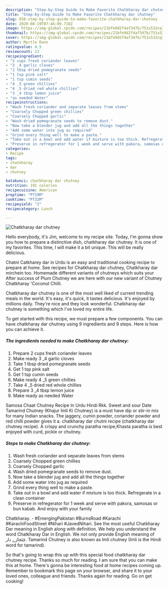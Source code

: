 ```yaml
---
description: "Step-by-Step Guide to Make Favorite Chatkharay dar chutney"
title: "Step-by-Step Guide to Make Favorite Chatkharay dar chutney"
slug: 656-step-by-step-guide-to-make-favorite-chatkharay-dar-chutney
date: 2020-08-19T07:44:09.716Z
image: https://img-global.cpcdn.com/recipes/21bfe9d2f4af347b/751x532cq70/chatkharay-dar-chutney-recipe-main-photo.jpg
thumbnail: https://img-global.cpcdn.com/recipes/21bfe9d2f4af347b/751x532cq70/chatkharay-dar-chutney-recipe-main-photo.jpg
cover: https://img-global.cpcdn.com/recipes/21bfe9d2f4af347b/751x532cq70/chatkharay-dar-chutney-recipe-main-photo.jpg
author: Myrtle Dunn
ratingvalue: 4.5
reviewcount: 13
recipeingredient:
- "2 cups fresh coriander leaves"
- "3 _4 garlic cloves"
- "1 tbsp dried pomegranate seeds"
- "1 tsp pink salt"
- "1 tsp cumin seeds"
- "4 _5 green chillies"
- "4 _5 dried red whole chillies"
- "3 _4 tbsp lemon juice"
- "as needed Water"
recipeinstructions:
- "Wash fresh coriander and separate leaves from stems"
- "Coarsely Chopped green chillies"
- "Coarsely Chopped garlic"
- "Wash dried pomegranate seeds to remove dust."
- "Now take a blender jug and add all the things together"
- "Add some water into jug as required"
- "Grind every thing well to make a paste."
- "Take out in a bowl and add water if mixture is too thick. Refregerate in a clean container"
- "Preserve in refregerator for 1 week and serve with pakora, samosas or bun kabab. And enjoy with your family"
categories:
- Recipe
tags:
- chatkharay
- dar
- chutney

katakunci: chatkharay dar chutney 
nutrition: 191 calories
recipecuisine: American
preptime: "PT19M"
cooktime: "PT32M"
recipeyield: "2"
recipecategory: Lunch

---
```



![Chatkharay dar chutney](https://img-global.cpcdn.com/recipes/21bfe9d2f4af347b/751x532cq70/chatkharay-dar-chutney-recipe-main-photo.jpg)

Hello everybody, it's Jim, welcome to my recipe site. Today, I'm gonna show you how to prepare a distinctive dish, chatkharay dar chutney. It is one of my favorites. This time, I will make it a bit unique. This will be really delicious.

Chatni Catkharey dar in Urdu is an easy and traditional cooking recipe to prepare at home. See recipes for Chatkharay dar chutney, Chatkharay dar mirchein too. Homemade different variants of chutneys which suits your After success of Plum Chutney we are here with our new variant of Chutney Chatkharay &#39;Coconut Chilli.

Chatkharay dar chutney is one of the most well liked of current trending meals in the world. It's easy, it's quick, it tastes delicious. It's enjoyed by millions daily. They're nice and they look wonderful. Chatkharay dar chutney is something which I've loved my entire life.


To get started with this recipe, we must prepare a few components. You can have chatkharay dar chutney using 9 ingredients and 9 steps. Here is how you can achieve it.

<!--inarticleads1-->

##### The ingredients needed to make Chatkharay dar chutney:

1. Prepare 2 cups fresh coriander leaves
1. Make ready 3 _4 garlic cloves
1. Take 1 tbsp dried pomegranate seeds
1. Get 1 tsp pink salt
1. Get 1 tsp cumin seeds
1. Make ready 4 _5 green chillies
1. Take 4 _5 dried red whole chillies
1. Prepare 3 _4 tbsp lemon juice
1. Make ready as needed Water


Samosa Chaat Chutney Recipe In Urdu Hindi Rkk. Sweet and sour Date Tamarind Chutney (Khajur Imli Ki Chutney) is a must have dip or stir-in mix for many Indian snacks. The jaggery, cumin powder, coriander powder and red chilli powder gives it a. chatkharay dar chutni recipe (chatkharay dar chutney recipe). A crispy and crunchy paratha recipe,Khasta paratha is best enjoyed with curd, pickle or chutney. 

<!--inarticleads2-->

##### Steps to make Chatkharay dar chutney:

1. Wash fresh coriander and separate leaves from stems
1. Coarsely Chopped green chillies
1. Coarsely Chopped garlic
1. Wash dried pomegranate seeds to remove dust.
1. Now take a blender jug and add all the things together
1. Add some water into jug as required
1. Grind every thing well to make a paste.
1. Take out in a bowl and add water if mixture is too thick. Refregerate in a clean container
1. Preserve in refregerator for 1 week and serve with pakora, samosas or bun kabab. And enjoy with your family


Chatkharay. - #EmergingPakistan #BurnsRoad #Karachi #KarachiFoodStreet #Nihari #JavedNihari. See the most useful Chatkharay Dar meaning in English along with definition. We help you understand the word Chatkharay Dar in English. We not only provide English meaning of چَٹخارَے دار. Tamarind Chutney is also known as Imli chutney (Imli is the Hindi word for tamarind). 

So that's going to wrap this up with this special food chatkharay dar chutney recipe. Thanks so much for reading. I am sure that you can make this at home. There's gonna be interesting food at home recipes coming up. Remember to bookmark this page on your browser, and share it to your loved ones, colleague and friends. Thanks again for reading. Go on get cooking!
